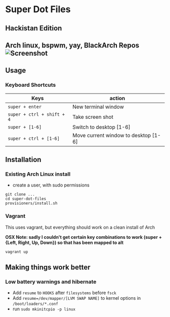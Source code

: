 # Super Dot Files
## Hackistan Edition

**Arch linux, bspwm, yay, BlackArch Repos**
![Screenshot](screenshot.png)
---

## Usage

### Keyboard Shortcuts


|Keys                           | action                                |
|-------------------------------|---------------------------------------|
| `super + enter`               | New terminal window                   |
| `super + ctrl + shift + 4`    | Take screen shot                      |
| `super + [1-6]`               | Switch to desktop [1-6]               |
| `super + ctrl + [1-6]`        | Move current window to desktop [1-6]  |


## Installation

### Existing Arch Linux install

- create a user, with sudo permissions

```
git clone ...
cd super-dot-files
provisioners/install.sh
```

### Vagrant

This uses vagrant, but everything should work on a clean install of Arch

**OSX Note: sadly I couldn't get certain key combinations to work (super + {Left, Right, Up, Down}) so that has been mapped to alt**

```
vagrant up
```

## Making things work better

### Low battery warnings and hibernate

- Add `resume` to `HOOKS` after `filesystems` before `fsck`
- Add `resume=/dev/mapper/[LVM SWAP NAME]` to kernel options in `/boot/loaders/*.conf`
- run `sudo mkinitcpio -p linux`
